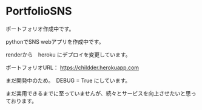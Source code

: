 # PortfolioSNS
ポートフォリオ作成中です。

pythonでSNS webアプリを作成中です。

renderから　heroku にデプロイを変更しています。

ポートフォリオURL： https://childder.herokuapp.com

まだ開発中のため。　DEBUG = True にしています。

まだ実用できるまでに至っていませんが、続々とサービスを向上させたいと思っております。
